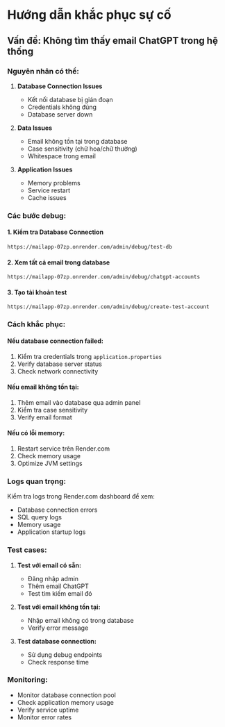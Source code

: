 # Hướng dẫn khắc phục sự cố

## Vấn đề: Không tìm thấy email ChatGPT trong hệ thống

### Nguyên nhân có thể:

1. **Database Connection Issues**
   - Kết nối database bị gián đoạn
   - Credentials không đúng
   - Database server down

2. **Data Issues**
   - Email không tồn tại trong database
   - Case sensitivity (chữ hoa/chữ thường)
   - Whitespace trong email

3. **Application Issues**
   - Memory problems
   - Service restart
   - Cache issues

### Các bước debug:

#### 1. Kiểm tra Database Connection
```
https://mailapp-07zp.onrender.com/admin/debug/test-db
```

#### 2. Xem tất cả email trong database
```
https://mailapp-07zp.onrender.com/admin/debug/chatgpt-accounts
```

#### 3. Tạo tài khoản test
```
https://mailapp-07zp.onrender.com/admin/debug/create-test-account
```

### Cách khắc phục:

#### Nếu database connection failed:
1. Kiểm tra credentials trong `application.properties`
2. Verify database server status
3. Check network connectivity

#### Nếu email không tồn tại:
1. Thêm email vào database qua admin panel
2. Kiểm tra case sensitivity
3. Verify email format

#### Nếu có lỗi memory:
1. Restart service trên Render.com
2. Check memory usage
3. Optimize JVM settings

### Logs quan trọng:

Kiểm tra logs trong Render.com dashboard để xem:
- Database connection errors
- SQL query logs
- Memory usage
- Application startup logs

### Test cases:

1. **Test với email có sẵn:**
   - Đăng nhập admin
   - Thêm email ChatGPT
   - Test tìm kiếm email đó

2. **Test với email không tồn tại:**
   - Nhập email không có trong database
   - Verify error message

3. **Test database connection:**
   - Sử dụng debug endpoints
   - Check response time

### Monitoring:

- Monitor database connection pool
- Check application memory usage
- Verify service uptime
- Monitor error rates 